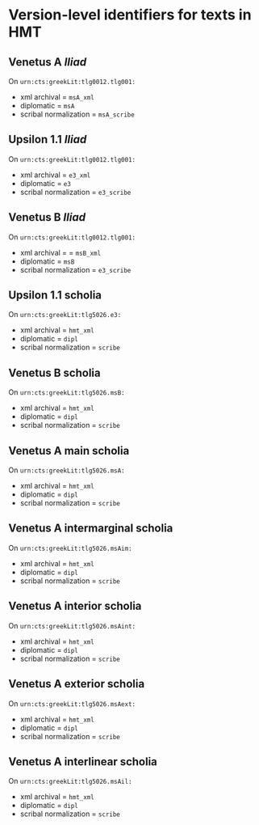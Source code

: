 
# Version-level identifiers for texts in HMT

## Venetus A *Iliad*

On `urn:cts:greekLit:tlg0012.tlg001:`

-   xml archival =  `msA_xml`
-   diplomatic = `msA`
-   scribal normalization = `msA_scribe`



## Upsilon 1.1 *Iliad*


On `urn:cts:greekLit:tlg0012.tlg001:`

-   xml archival = `e3_xml`
-   diplomatic = `e3`
-   scribal normalization = `e3_scribe`

## Venetus B *Iliad*

On `urn:cts:greekLit:tlg0012.tlg001:`

-   xml archival =  = `msB_xml`
-   diplomatic = `msB`
-   scribal normalization = `e3_scribe`

## Upsilon 1.1 scholia

On `urn:cts:greekLit:tlg5026.e3:`

-   xml archival =   `hmt_xml`
-   diplomatic = `dipl`
-   scribal normalization = `scribe`



## Venetus B scholia

On `urn:cts:greekLit:tlg5026.msB:`

-   xml archival =  `hmt_xml`
-   diplomatic = `dipl`
-   scribal normalization = `scribe`


## Venetus A main scholia

On `urn:cts:greekLit:tlg5026.msA:`

-   xml archival  = `hmt_xml`
-   diplomatic = `dipl`
-   scribal normalization = `scribe`

## Venetus A intermarginal scholia


On `urn:cts:greekLit:tlg5026.msAim:`

-   xml archival  = `hmt_xml`
-   diplomatic =  `dipl`
-   scribal normalization = `scribe`



## Venetus A interior scholia

On `urn:cts:greekLit:tlg5026.msAint:`

-   xml archival  = `hmt_xml`
-   diplomatic =  `dipl`
-   scribal normalization = `scribe`




## Venetus A exterior scholia

On `urn:cts:greekLit:tlg5026.msAext:`

-   xml archival  = `hmt_xml`
-   diplomatic =  `dipl`
-   scribal normalization = `scribe`



## Venetus A interlinear scholia

On `urn:cts:greekLit:tlg5026.msAil:`

-   xml archival  = `hmt_xml`
-   diplomatic =  `dipl`
-   scribal normalization = `scribe`
